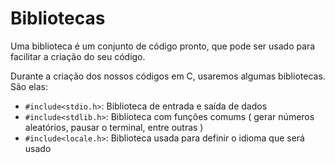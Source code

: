 # Bibliotecas

Uma biblioteca é um conjunto de código pronto, que pode ser usado para facilitar a criação do seu código.

Durante a criação dos nossos códigos em C, usaremos algumas bibliotecas. São elas:

- `#include<stdio.h>`: Biblioteca de entrada e saída de dados
- `#include<stdlib.h>`: Biblioteca com funções comums ( gerar números aleatórios, pausar o terminal, entre outras )
- `#include<locale.h>`: Biblioteca usada para definir o idioma que será usado